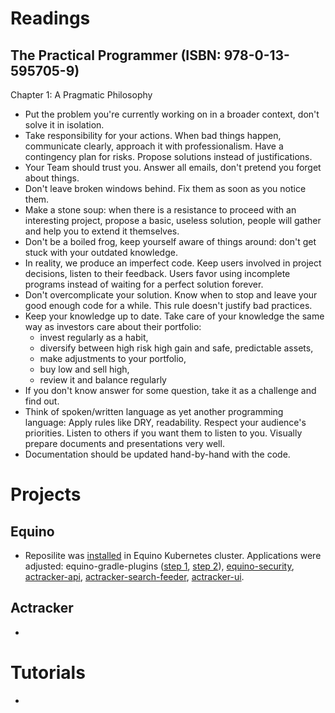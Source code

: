 # Readings

## The Practical Programmer (ISBN: 978-0-13-595705-9)

Chapter 1: A Pragmatic Philosophy

- Put the problem you're currently working on in a broader context, don't solve it in isolation.
- Take responsibility for your actions. When bad things happen, communicate clearly, approach it with professionalism.
  Have a contingency plan for risks. Propose solutions instead of justifications.
- Your Team should trust you. Answer all emails, don't pretend you forget about things.
- Don't leave broken windows behind. Fix them as soon as you notice them.
- Make a stone soup: when there is a resistance to proceed with an interesting project, propose a basic, useless
  solution, people will gather and help you to extend it themselves.
- Don't be a boiled frog, keep yourself aware of things around: don't get stuck with your outdated knowledge.
- In reality, we produce an imperfect code. Keep users involved in project decisions, listen to their feedback. Users
  favor using incomplete programs instead of waiting for a perfect solution forever.
- Don't overcomplicate your solution. Know when to stop and leave your good enough code for a while. This rule doesn't
  justify bad practices.
- Keep your knowledge up to date. Take care of your knowledge the same way as investors care about their portfolio:
    - invest regularly as a habit,
    - diversify between high risk high gain and safe, predictable assets,
    - make adjustments to your portfolio,
    - buy low and sell high,
    - review it and balance regularly
- If you don't know answer for some question, take it as a challenge and find out.
- Think of spoken/written language as yet another programming language: Apply rules like DRY, readability. Respect your
  audience's priorities. Listen to others if you want them to listen to you. Visually prepare documents and
  presentations very well.
- Documentation should be updated hand-by-hand with the code.

# Projects

## Equino

- Reposilite was [installed](https://github.com/marcinciapa/equino-kubernetes/pull/13) in Equino Kubernetes cluster.
  Applications were adjusted:
  equino-gradle-plugins
  ([step 1](https://github.com/marcinciapa/equino-gradle-plugins/pull/6), 
  [step 2](https://github.com/marcinciapa/equino-gradle-plugins/pull/7)), 
  [equino-security](https://github.com/marcinciapa/equino-security/pull/4),
  [actracker-api](https://github.com/marcinciapa/actracker-api/pull/172),
  [actracker-search-feeder](https://github.com/marcinciapa/actracker-search-feeder/pull/48),
  [actracker-ui](https://github.com/marcinciapa/actracker-ui/pull/69).

## Actracker

-

# Tutorials

- 
